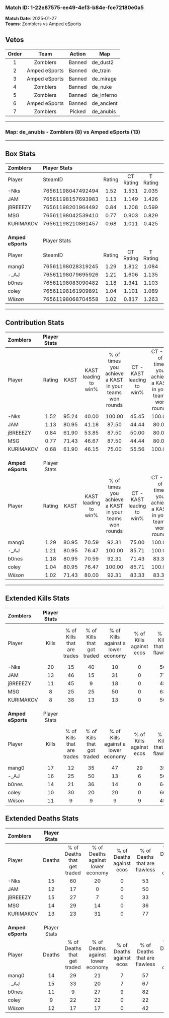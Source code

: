 ### Match ID: 1-22e87575-ee49-4ef3-b84e-fce72180e0a5  
**Match Date**: 2025-01-27  
**Teams**: Zomblers vs Amped eSports  

## Vetos  

| Order | Team | Action | Map |
| :---: | :--: | :----: | --- |
| 1 | Zomblers | Banned | de_dust2 |
| 2 | Amped eSports | Banned | de_train |
| 3 | Amped eSports | Banned | de_mirage |
| 4 | Zomblers | Banned | de_nuke |
| 5 | Zomblers | Banned | de_inferno |
| 6 | Amped eSports | Banned | de_ancient |
| 7 | Zomblers | Picked | de_anubis |

---  

### **Map**: de_anubis - Zomblers (8) vs Amped eSports (13)  
---  

## Box Stats  

| **Zomblers**      | Player Stats      |        |           |          |       |      |       |         |        |      |     |
| :- | :- | :-: | :-: | :-: | :-: | :-: | :-: | :-: | :-: | :-: | :-: |
| Player            | SteamID           | Rating | CT Rating | T Rating | KAST  | ADR  | Kills | Assists | Deaths | K/D  | HS% |
| -Nks              | 76561198047492494 |  1.52  |   1.531   |  2.035   | 95.24 | 92.3 |  20   |    5    |   15   | 1.33 | 50  |
| JAM               | 76561198157693983 |  1.13  |   1.149   |  1.426   | 80.95 | 73.1 |  13   |    3    |   12   | 1.08 | 30  |
| jBREEEZY          | 76561198201964492 |  0.84  |   1.208   |  0.599   | 61.90 | 70.4 |  11   |    6    |   15   | 0.73 | 45  |
| MSG               | 76561198042539410 |  0.77  |   0.903   |  0.829   | 71.43 | 56.1 |   8   |    7    |   14   | 0.57 | 50  |
| KURIMAKOV         | 76561198210861457 |  0.68  |   1.011   |  0.425   | 61.90 | 48.2 |   8   |    3    |   13   | 0.62 | 62  |
|                   |                   |        |           |          |       |      |       |         |        |      |     |
|                   |                   |        |           |          |       |      |       |         |        |      |     |
|                   |                   |        |           |          |       |      |       |         |        |      |     |
| **Amped eSports** | Player Stats      |        |           |          |       |      |       |         |        |      |     |
| Player            | SteamID           | Rating | CT Rating | T Rating | KAST  | ADR  | Kills | Assists | Deaths | K/D  | HS% |
| mang0             | 76561198028319245 |  1.29  |   1.812   |  1.084   | 80.95 | 85.6 |  17   |    4    |   14   | 1.21 | 52  |
| -_AJ              | 76561198079695926 |  1.21  |   1.606   |  1.135   | 80.95 | 81.1 |  16   |    4    |   15   | 1.07 | 50  |
| b0nes             | 76561198083090482 |  1.18  |   1.341   |  1.103   | 80.95 | 64.5 |  14   |    5    |   11   | 1.27 | 50  |
| coley             | 76561198161909891 |  1.04  |   1.101   |  1.089   | 80.95 | 60.4 |  10   |    3    |   9    | 1.11 | 50  |
| _Wilson_          | 76561198068704558 |  1.02  |   0.817   |  1.263   | 71.43 | 80.0 |  11   |    7    |   12   | 0.92 | 63  |
---  

## Contribution Stats  

| **Zomblers**      | Player Stats |       |                      |                                                        |                           |                                                             |                          |                                                            |
| :- | :-: | :-: | :-: | :-: | :-: | :-: | :-: | :-: |
| Player            |    Rating    | KAST  | KAST leading to win% | % of times you achieve a KAST in your teams won rounds | CT - KAST leading to win% | CT - % of times you achieve a KAST in your teams won rounds | T - KAST leading to win% | T - % of times you achieve a KAST in your teams won rounds |
| -Nks              |     1.52     | 95.24 |        40.00         |                         100.00                         |           45.45           |                           100.00                            |          33.33           |                           100.00                           |
| JAM               |     1.13     | 80.95 |        41.18         |                         87.50                          |           44.44           |                            80.00                            |          37.50           |                           100.00                           |
| jBREEEZY          |     0.84     | 61.90 |        53.85         |                         87.50                          |           50.00           |                            80.00                            |          60.00           |                           100.00                           |
| MSG               |     0.77     | 71.43 |        46.67         |                         87.50                          |           44.44           |                            80.00                            |          50.00           |                           100.00                           |
| KURIMAKOV         |     0.68     | 61.90 |        46.15         |                         75.00                          |           55.56           |                           100.00                            |          25.00           |                           33.33                            |
|                   |              |       |                      |                                                        |                           |                                                             |                          |                                                            |
|                   |              |       |                      |                                                        |                           |                                                             |                          |                                                            |
|                   |              |       |                      |                                                        |                           |                                                             |                          |                                                            |
| **Amped eSports** | Player Stats |       |                      |                                                        |                           |                                                             |                          |                                                            |
| Player            |    Rating    | KAST  | KAST leading to win% | % of times you achieve a KAST in your teams won rounds | CT - KAST leading to win% | CT - % of times you achieve a KAST in your teams won rounds | T - KAST leading to win% | T - % of times you achieve a KAST in your teams won rounds |
| mang0             |     1.29     | 80.95 |        70.59         |                         92.31                          |           75.00           |                           100.00                            |          66.67           |                           85.71                            |
| -_AJ              |     1.21     | 80.95 |        76.47         |                         100.00                         |           85.71           |                           100.00                            |          70.00           |                           100.00                           |
| b0nes             |     1.18     | 80.95 |        70.59         |                         92.31                          |           71.43           |                            83.33                            |          70.00           |                           100.00                           |
| coley             |     1.04     | 80.95 |        76.47         |                         100.00                         |           85.71           |                           100.00                            |          70.00           |                           100.00                           |
| _Wilson_          |     1.02     | 71.43 |        80.00         |                         92.31                          |           83.33           |                            83.33                            |          77.78           |                           100.00                           |
---  

## Extended Kills Stats  

| **Zomblers**      | Player Stats |                            |                            |                                    |                         |                              |                                 |                                       |                    |           |
| :- | :-: | :-: | :-: | :-: | :-: | :-: | :-: | :-: | :-: | :-: |
| Player            |    Kills     | % of Kills that are trades | % of Kills that got traded | % of Kills against a lower economy | % of Kills against ecos | % of Kills that are flawless | % of Kills that are close duels | % of Kills that are assisted by flash | Pistol Round Kills | AWP Kills |
| -Nks              |      20      |             15             |             40             |                 10                 |            0            |              50              |               15                |                   5                   |         0          |     1     |
| JAM               |      13      |             46             |             15             |                 31                 |            0            |              77              |                8                |                   0                   |         6          |     1     |
| jBREEEZY          |      11      |             45             |             9              |                 18                 |            0            |              45              |                9                |                   0                   |         0          |     0     |
| MSG               |      8       |             25             |             25             |                 50                 |            0            |              63              |                0                |                   0                   |         0          |     0     |
| KURIMAKOV         |      8       |             38             |             13             |                 13                 |            0            |              50              |               25                |                  13                   |         0          |     0     |
|                   |              |                            |                            |                                    |                         |                              |                                 |                                       |                    |           |
|                   |              |                            |                            |                                    |                         |                              |                                 |                                       |                    |           |
|                   |              |                            |                            |                                    |                         |                              |                                 |                                       |                    |           |
| **Amped eSports** | Player Stats |                            |                            |                                    |                         |                              |                                 |                                       |                    |           |
| Player            |    Kills     | % of Kills that are trades | % of Kills that got traded | % of Kills against a lower economy | % of Kills against ecos | % of Kills that are flawless | % of Kills that are close duels | % of Kills that are assisted by flash | Pistol Round Kills | AWP Kills |
| mang0             |      17      |             12             |             35             |                 47                 |           29            |              35              |               12                |                   0                   |         0          |     1     |
| -_AJ              |      16      |             25             |             50             |                 13                 |            6            |              50              |                6                |                   0                   |         0          |     3     |
| b0nes             |      14      |             21             |             36             |                 14                 |            0            |              64              |               14                |                   0                   |         5          |     1     |
| coley             |      10      |             30             |             20             |                 20                 |            0            |              60              |                0                |                   0                   |         0          |     1     |
| _Wilson_          |      11      |             9              |             9              |                 9                  |            9            |              45              |                0                |                  18                   |         0          |     4     |
## Extended Deaths Stats  

| **Zomblers**      | Player Stats |                             |                                   |                          |                               |                            |                           |               |
| :- | :-: | :-: | :-: | :-: | :-: | :-: | :-: | :-: |
| Player            |    Deaths    | % of Deaths that get traded | % of Deaths against lower economy | % of Deaths against ecos | % of Deaths that are flawless | % of Deaths that are close | % of Deaths while blinded | Deaths to AWP |
| -Nks              |      15      |             60              |                20                 |            0             |              53               |             7              |             0             |       1       |
| JAM               |      12      |             17              |                 0                 |            0             |              50               |             8              |             8             |       1       |
| jBREEEZY          |      15      |             27              |                 7                 |            0             |              33               |             13             |             7             |       2       |
| MSG               |      14      |             29              |                14                 |            0             |              36               |             7              |             0             |       1       |
| KURIMAKOV         |      13      |             23              |                31                 |            0             |              77               |             0              |             0             |       0       |
|                   |              |                             |                                   |                          |                               |                            |                           |               |
|                   |              |                             |                                   |                          |                               |                            |                           |               |
|                   |              |                             |                                   |                          |                               |                            |                           |               |
| **Amped eSports** | Player Stats |                             |                                   |                          |                               |                            |                           |               |
| Player            |    Deaths    | % of Deaths that get traded | % of Deaths against lower economy | % of Deaths against ecos | % of Deaths that are flawless | % of Deaths that are close | % of Deaths while blinded | Deaths to AWP |
| mang0             |      14      |             29              |                21                 |            7             |              57               |             0              |             0             |       1       |
| -_AJ              |      15      |             33              |                20                 |            7             |              67               |             7              |             0             |       1       |
| b0nes             |      11      |              9              |                27                 |            9             |              82               |             9              |             9             |       1       |
| coley             |      9       |             22              |                22                 |            0             |              22               |             22             |            11             |       1       |
| _Wilson_          |      12      |             17              |                17                 |            0             |              42               |             25             |             0             |       2       |
